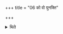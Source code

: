 +++
title = "06 को वो युनक्ति"

+++

<details><summary>थिते</summary>

को वो युनक्ति स वो युनक्त्विति खरे पात्राणि प्रयुनक्ति यान्यनाम्नातमन्त्राणि भवन्ति ६
</details>
